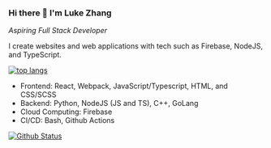### Hi there 👋 I'm Luke Zhang
*Aspiring Full Stack Developer*

<!-- <a href="https://luke-zhang-04.github.io/"><img src="https://github-readme-stats.vercel.app/api/pin/?username=luke-zhang-04&repo=Luke-zhang-04.github.io&theme=tokyonight" alt="personal site"/></a>
<a href="https://github.com/Luke-zhang-04/kk-cabinets" target="_blank" rel="noopener noreferrer"><img src="https://github-readme-stats.vercel.app/api/pin/?username=luke-zhang-04&repo=kk-cabinets&theme=tokyonight" alt="kk cabinets"/></a> -->
<!--
**Luke-zhang-04/Luke-zhang-04** is a ✨ _special_ ✨ repository because its `README.md` (this file) appears on your GitHub profile.

Here are some ideas to get you started:

- 🔭 I’m currently working on ...
- 🌱 I’m currently learning ...
- 👯 I’m looking to collaborate on ...
- 🤔 I’m looking for help with ...
- 💬 Ask me about ...
- 📫 How to reach me: ...
- 😄 Pronouns: ...
- ⚡ Fun fact: ...
-->

I create websites and web applications with tech such as Firebase, NodeJS, and TypeScript.

<a href="https://github.com/anuraghazra/github-readme-stats"><img src="https://github-readme-stats.vercel.app/api/top-langs/?username=Luke-zhang-04&theme=tokyonight&hide_border=true" alt="top langs"/></a>

- Frontend: React, Webpack, JavaScript/Typescript, HTML, and CSS/SCSS
- Backend: Python, NodeJS (JS and TS), C++, GoLang
- Cloud Computing: Firebase
- CI/CD: Bash, Github Actions

<a href="https://github.com/anuraghazra/github-readme-stats" target="_blank" rel="noopener noreferrer"><img src="https://github-readme-stats.vercel.app/api?username=Luke-zhang-04&show_icons=true&theme=tokyonight&hide_border=true" alt="Github Status"></a>
